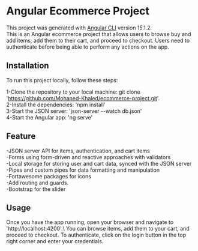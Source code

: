 # Angular Ecommerce Project

This project was generated with [Angular CLI](https://github.com/angular/angular-cli) version 15.1.2.\
This is an Angular ecommerce project that allows users to browse  buy and add items, add them to their cart, and proceed to checkout. Users need to authenticate before being able to perform any actions on the app.

## Installation

To run this project locally, follow these steps:

1-Clone the repository to your local machine: git clone 'https://github.com/Mohaned-Khaled/ecommerce-project.git'. \
2-Install the dependencies: 'npm install'\
3-Start the JSON server: 'json-server --watch db.json'\
4-Start the Angular app: 'ng serve'

## Feature
-JSON server API for items, authentication, and cart items\
-Forms using form-driven and reactive approaches with validators\
-Local storage for storing user and cart data, synced with the JSON server\
-Pipes and custom pipes for data formatting and manipulation\
-Fortawesome packages for icons\
-Add routing and guards.\
-Bootstrap for the slider

## Usage

Once you have the app running, open your browser and navigate to 'http://localhost:4200'.\ You can browse items, add them to your cart, and proceed to checkout. To authenticate, click on the login button in the top right corner and enter your credentials.

